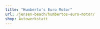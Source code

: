 ```yaml
---
title: "Humberto's Euro Motor"
url: /jensen-beach/humbertos-euro-motor/
shop: Autowerkstatt
---
```

